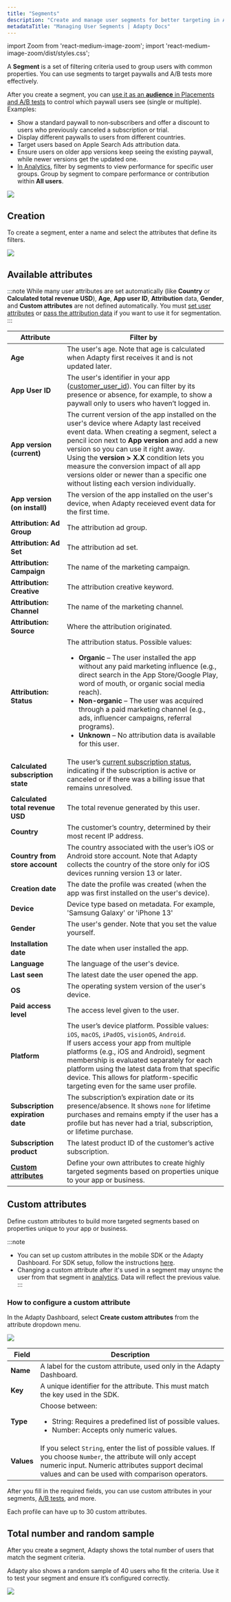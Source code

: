 ```yaml
---
title: "Segments"
description: "Create and manage user segments for better targeting in Adapty."
metadataTitle: "Managing User Segments | Adapty Docs"
---
```


import Zoom from 'react-medium-image-zoom';
import 'react-medium-image-zoom/dist/styles.css';

A **Segment** is a set of filtering criteria used to group users with common properties. You can use segments to target paywalls and A/B tests more effectively.

After you create a segment, you can [use it as an **audience** in Placements and A/B tests](audience) to control which paywall users see (single or multiple). Examples:

- Show a standard paywall to non‑subscribers and offer a discount to users who previously canceled a subscription or trial.
- Display different paywalls to users from different countries.
- Target users based on Apple Search Ads attribution data.
- Ensure users on older app versions keep seeing the existing paywall, while newer versions get the updated one.
- [In Analytics](controls-filters-grouping-compare-proceeds.md#filtering-and-grouping), filter by segments to view performance for specific user groups. Group by segment to compare performance or contribution within **All users**.

<Zoom>
  <img src={require('./img/3244407-Segments.webp').default}
  style={{
    border: 'none', /* border width and color */
    width: '700px', /* image width */
    display: 'block', /* for alignment */
    margin: '0 auto' /* center alignment */
  }}
/>
</Zoom>

## Creation

To create a segment, enter a name and select the attributes that define its filters.

<Zoom>
  <img src={require('./img/1af9744-new_cohort.webp').default}
  style={{
    border: '1px solid #727272', /* border width and color */
    width: '700px', /* image width */
    display: 'block', /* for alignment */
    margin: '0 auto' /* center alignment */
  }}
/>
</Zoom>

## Available attributes

:::note
While many user attributes are set automatically (like **Country** or **Calculated total revenue USD**), **Age**, **App user ID**, **Attribution** data, **Gender**, and **Custom attributes** are not defined automatically. You must [set user attributes](setting-user-attributes.md) or [pass the attribution data](attribution-integration.md) if you want to use it for segmentation.
:::

| Attribute                                               | Filter by                                                                                                                                                                                                                                                                                                                                                                                                                                                 |
|---------------------------------------------------------|-----------------------------------------------------------------------------------------------------------------------------------------------------------------------------------------------------------------------------------------------------------------------------------------------------------------------------------------------------------------------------------------------------------------------------------------------------------|
| **Age**                                                 | The user's age. Note that age is calculated when Adapty first receives it and is not updated later.                                                                                                                                                                                                                                                                                                                                                       |
| **App User ID**                                         | The user's identifier in your app ([customer_user_id](profiles-crm#user-properties)). You can filter by its presence or absence, for example, to show a paywall only to users who haven’t logged in.                                                                                                                                                                                                                                                      |
| **App version (current)**                               | The current version of the app installed on the user's device where Adapty last received event data. When creating a segment, select a pencil icon next to **App version** and add a new version so you can use it right away.<br/> Using the **version > X.X** condition lets you measure the conversion impact of all app versions older or newer than a specific one without listing each version individually.                                            |
| **App version (on install)**                            | The version of the app installed on the user's device, when Adapty receieved event data for the first time.                                                                                                                                                                                                                                                                                                                                               |
| **Attribution: Ad Group**                               | The attribution ad group.                                                                                                                                                                                                                                                                                                                                                                                                                                 |
| **Attribution: Ad Set**                                 | The attribution ad set.                                                                                                                                                                                                                                                                                                                                                                                                                                   |
| **Attribution: Campaign**                               | The name of the marketing campaign.                                                                                                                                                                                                                                                                                                                                                                                                                       |
| **Attribution: Creative**                               | The attribution creative keyword.                                                                                                                                                                                                                                                                                                                                                                                                                         |
| **Attribution: Channel**                                | The name of the marketing channel.                                                                                                                                                                                                                                                                                                                                                                                                                        |
| **Attribution: Source**                                 | Where the attribution originated.                                                                                                                                                                                                                                                                                                                                                                                                                         |
| **Attribution: Status**                                 | The attribution status. Possible values: <ul><li> **Organic** – The user installed the app without any paid marketing influence (e.g., direct search in the App Store/Google Play, word of mouth, or organic social media reach).</li><li> **Non-organic** – The user was acquired through a paid marketing channel (e.g., ads, influencer campaigns, referral programs).</li><li> **Unknown** – No attribution data is available for this user.</li></ul> |
| **Calculated subscription state**                       | The user’s [current subscription status](profiles-crm#subscription-state), indicating if the subscription is active or canceled or if there was a billing issue that remains unresolved.                                                                                                                                                                                                                                                                  |
| **Calculated total revenue USD**                        | The total revenue generated by this user.                                                                                                                                                                                                                                                                                                                                                                                                                 |
| **Country**                                             | The customer’s country, determined by their most recent IP address.                                                                                                                                                                                                                                                                                                                                                                                       |
| **Country from store account**                          | The country associated with the user’s iOS or Android store account. Note that Adapty collects the country of the store only for iOS devices running version 13 or later.                                                                                                                                                                                                                                                                                 |
| **Creation date**                                       | The date the profile was created (when the app was first installed on the user's device).                                                                                                                                                                                                                                                                                                                                                                 |
| **Device**                                              | Device type based on metadata. For example, 'Samsung Galaxy' or 'iPhone 13'                                                                                                                                                                                                                                                                                                                                                                               |
| **Gender**                                              | The user's gender. Note that you set the value yourself.                                                                                                                                                                                                                                                                                                                                                                                                  |
| **Installation date**                                   | The date when user installed the app.                                                                                                                                                                                                                                                                                                                                                                                                                     |
| **Language**                                            | The language of the user's device.                                                                                                                                                                                                                                                                                                                                                                                                                        |
| **Last seen**                                           | The latest date the user opened the app.                                                                                                                                                                                                                                                                                                                                                                                                                  |
| **OS**                                                  | The operating system version of the user's device.                                                                                                                                                                                                                                                                                                                                                                                                        |
| **Paid access level**                                   | The access level given to the user.                                                                                                                                                                                                                                                                                                                                                                                                                       |
| **Platform**                                            | The user’s device platform. Possible values: `iOS`, `macOS`, `iPadOS`, `visionOS`, `Android`. <br/> If users access your app from multiple platforms (e.g., iOS and Android), segment membership is evaluated separately for each platform using the latest data from that specific device. This allows for platform-specific targeting even for the same user profile.                                                                                   |
| **Subscription expiration date**                        | The subscription’s expiration date or its presence/absence. It shows `none` for lifetime purchases and remains empty if the user has a profile but has never had a trial, subscription, or lifetime purchase.                                                                                                                                                                                                                                             |
| **Subscription product**                                | The latest product ID of the customer’s active subscription.                                                                                                                                                                                                                                                                                                                                                                                              |
| **[Custom attributes](profiles-crm#custom-attributes)** | Define your own attributes to create highly targeted segments based on properties unique to your app or business.                                                                                                                                                                                                                                                                                                                                         |


## Custom attributes

Define custom attributes to build more targeted segments based on properties unique to your app or business.

:::note
- You can set up custom attributes in the mobile SDK or the Adapty Dashboard. For SDK setup, follow the instructions [here](setting-user-attributes#custom-user-attributes).
- Changing a custom attribute after it's used in a segment may unsync the user from that segment in [analytics](controls-filters-grouping-compare-proceeds.md#filtering-and-grouping). Data will reflect the previous value.
:::

### How to configure a custom attribute

In the Adapty Dashboard, select **Create custom attributes** from the attribute dropdown menu.

<Zoom>
  <img src={require('./img/883d3b2-CleanShot_2023-03-16_at_17.20.452x.webp').default}
  style={{
    border: '1px solid #727272', /* border width and color */
    width: '700px', /* image width */
    display: 'block', /* for alignment */
    margin: '0 auto' /* center alignment */
  }}
/>
</Zoom>

| Field  | Description                                                                                                                          |
| ------ |--------------------------------------------------------------------------------------------------------------------------------------|
| **Name**   | A label for the custom attribute, used only in the Adapty Dashboard.                                                                 |
| **Key**    | A unique identifier for the attribute. This must match the key used in the SDK.                                                      |
| **Type**   | Choose between:<ul><li>String: Requires a predefined list of possible values.</li><li>Number: Accepts only numeric values.</li></ul> |
| **Values** | If you select `String`, enter the list of possible values. If you choose `Number`, the attribute will only accept numeric input. Numeric attributes support decimal values and can be used with comparison operators.    |

After you fill in the required fields, you can use custom attributes in your segments, [A/B tests](ab-tests), and more.

Each profile can have up to 30 custom attributes.

## Total number and random sample

After you create a segment, Adapty shows the total number of users that match the segment criteria.

Adapty also shows a random sample of 40 users who fit the criteria. Use it to test your segment and ensure it’s configured correctly.

<Zoom>
  <img src={require('./img/segment-random-set.webp').default}
  style={{
    border: 'none', /* border width and color */
    width: '700px', /* image width */
    display: 'block', /* for alignment */
    margin: '0 auto' /* center alignment */
  }}
/>
</Zoom>